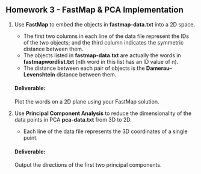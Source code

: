 
## Homework 3 - FastMap & PCA Implementation
1. Use **FastMap** to embed the objects in **fastmap-data.txt** into a 2D space.
   - The first two columns in each line of the data file represent the IDs of the two objects; and the third column indicates the symmetric distance between them.
   - The objects listed in **fastmap-data.txt** are actually the words in **fastmapwordlist.txt** (nth word in this list has an ID value of n).
   - The distance between each pair of objects is the **Damerau–Levenshtein** distance between them.
   #### Deliverable:
   Plot the words on a 2D plane using your FastMap solution.
   
2. Use **Principal Component Analysis** to reduce the dimensionality of the data points in PCA **pca-data.txt** from 3D to 2D.
   - Each line of the data file represents the 3D coordinates of a single point.
   #### Deliverable:
   Output the directions of the first two principal components.
